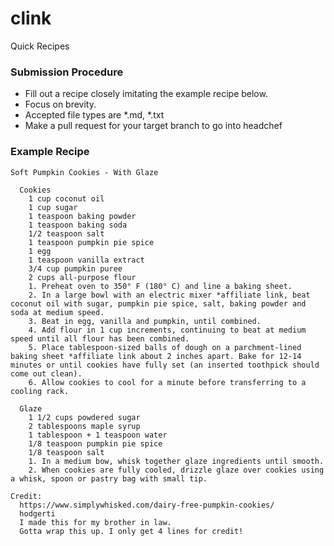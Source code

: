 # clink
Quick Recipes

### Submission Procedure ####
- Fill out a recipe closely imitating the example recipe below.
- Focus on brevity.
- Accepted file types are *.md, *.txt
- Make a pull request for your target branch to go into headchef

### Example Recipe ###
```
Soft Pumpkin Cookies - With Glaze

  Cookies
    1 cup coconut oil
    1 cup sugar
    1 teaspoon baking powder
    1 teaspoon baking soda
    1/2 teaspoon salt
    1 teaspoon pumpkin pie spice
    1 egg
    1 teaspoon vanilla extract
    3/4 cup pumpkin puree
    2 cups all-purpose flour
    1. Preheat oven to 350° F (180° C) and line a baking sheet.
    2. In a large bowl with an electric mixer *affiliate link, beat coconut oil with sugar, pumpkin pie spice, salt, baking powder and soda at medium speed.
    3. Beat in egg, vanilla and pumpkin, until combined.
    4. Add flour in 1 cup increments, continuing to beat at medium speed until all flour has been combined.
    5. Place tablespoon-sized balls of dough on a parchment-lined baking sheet *affiliate link about 2 inches apart. Bake for 12-14 minutes or until cookies have fully set (an inserted toothpick should come out clean).
    6. Allow cookies to cool for a minute before transferring to a cooling rack.
    
  Glaze
    1 1/2 cups powdered sugar
    2 tablespoons maple syrup
    1 tablespoon + 1 teaspoon water
    1/8 teaspoon pumpkin pie spice
    1/8 teaspoon salt
    1. In a medium bow, whisk together glaze ingredients until smooth.
    2. When cookies are fully cooled, drizzle glaze over cookies using a whisk, spoon or pastry bag with small tip.
    
Credit:
  https://www.simplywhisked.com/dairy-free-pumpkin-cookies/
  hodgerti
  I made this for my brother in law.
  Gotta wrap this up. I only get 4 lines for credit!
```
